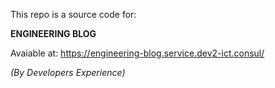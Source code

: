 This repo is a source code for:

**ENGINEERING BLOG**

Avaiable at: https://engineering-blog.service.dev2-ict.consul/

*(By Developers Experience)*